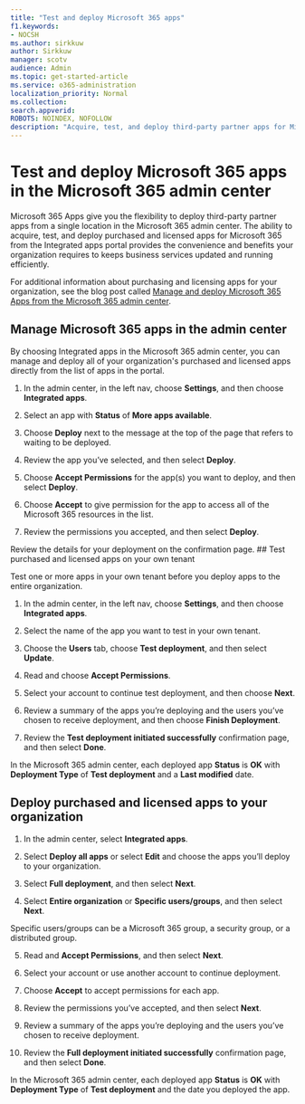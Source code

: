 ```yaml
---
title: "Test and deploy Microsoft 365 apps"
f1.keywords:
- NOCSH
ms.author: sirkkuw
author: Sirkkuw
manager: scotv
audience: Admin
ms.topic: get-started-article
ms.service: o365-administration
localization_priority: Normal
ms.collection: 
search.appverid:
ROBOTS: NOINDEX, NOFOLLOW
description: "Acquire, test, and deploy third-party partner apps for Microsoft 365 to users and groups in your organization by using Integrated apps in the Microsoft 365 admin center."
---
```


# Test and deploy Microsoft 365 apps in the Microsoft 365 admin center

Microsoft 365 Apps give you the flexibility to deploy third-party partner apps from a single location in the Microsoft 365 admin center. The ability to acquire, test, and deploy purchased and licensed apps for Microsoft 365 from the Integrated apps portal provides the convenience and benefits your organization requires to keeps business services updated and running efficiently.  

For additional information about purchasing and licensing apps for your organization, see the blog post called [Manage and deploy Microsoft 365 Apps from the Microsoft 365 admin center](https://techcommunity.microsoft.com/t5/microsoft-365-blog/manage-and-deploy-microsoft-365-apps-from-the-microsoft-365/ba-p/1194324).
  
## Manage Microsoft 365 apps in the admin center 

By choosing Integrated apps in the Microsoft 365 admin center, you can manage and deploy all of your organization's purchased and licensed apps directly from the list of apps in the portal.

1. In the admin center, in the left nav, choose **Settings**, and then choose **Integrated apps**. 

2. Select an app with **Status** of **More apps available**.

3. Choose **Deploy** next to the message at the top of the page that refers to waiting to be deployed.

4. Review the app you’ve selected, and then select **Deploy**. 

5. Choose **Accept Permissions** for the app(s) you want to deploy, and then select **Deploy**.

6. Choose **Accept** to give permission for the app to access all of the Microsoft 365 resources in the list.

7. Review the permissions you accepted, and then select **Deploy**.  

Review the details for your deployment on the confirmation page.  ## Test purchased and licensed apps on your own tenant 

Test one or more apps in your own tenant before you deploy apps to the entire organization.  
  
1. In the admin center, in the left nav, choose **Settings**, and then choose **Integrated apps**. 
    
2. Select the name of the app you want to test in your own tenant. 
    
3. Choose the **Users** tab, choose **Test deployment**, and then select **Update**.

4. Read and choose **Accept Permissions**.

5. Select your account to continue test deployment, and then choose **Next**.

6.	Review a summary of the apps you’re deploying and the users you’ve chosen to receive deployment, and then choose **Finish Deployment**.  

7.	Review the **Test deployment initiated successfully** confirmation page, and then select **Done**.

In the Microsoft 365 admin center, each deployed app **Status** is **OK** with **Deployment Type** of **Test deployment** and a **Last modified** date.   
 
## Deploy purchased and licensed apps to your organization 
  
1. In the admin center, select **Integrated apps**. 

2. Select **Deploy all apps** or select **Edit** and choose the apps you’ll deploy to your organization. 

3. Select **Full deployment**, and then select **Next**. 

4. Select **Entire organization** or **Specific users/groups**, and then select **Next**. 

Specific users/groups can be a Microsoft 365 group, a security group, or a distributed group.

5. Read and **Accept Permissions**, and then select **Next**. 

6. Select your account or use another account to continue deployment. 

7. Choose **Accept** to accept permissions for each app. 

8. Review the permissions you’ve accepted, and then select **Next**. 

9. Review a summary of the apps you’re deploying and the users you’ve chosen to receive deployment.

10. Review the **Full deployment initiated successfully** confirmation page, and then select **Done**. 

In the Microsoft 365 admin center, each deployed app **Status** is **OK** with **Deployment Type** of **Test deployment** and the date you deployed the app. 
  
  